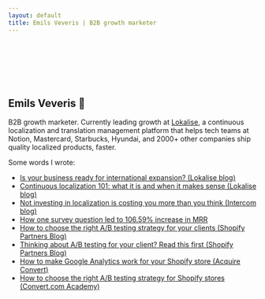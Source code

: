```yaml
---
layout: default
title: Emils Veveris | B2B growth marketer  
---
```

<br>
<br>
<br>
<br>
<br>


 
## Emils Veveris  👋

B2B growth marketer. Currently leading growth at [Lokalise](https://lokalise.com/), a continuous localization and translation management platform that helps tech teams at Notion, Mastercard, Starbucks, Hyundai, and 2000+ other companies ship quality localized products, faster. 

Some words I wrote: 

- [Is your business ready for international expansion? (Lokalise blog)](https://lokalise.com/blog/international-expansion/)
- [Continuous localization 101: what it is and when it makes sense (Lokalise blog)](https://lokalise.com/blog/continuous-localization-101/)
- [Not investing in localization is costing you more than you think (Intercom blog)](https://www.intercom.com/blog/not-investing-in-localization-is-costing-you-more-than-you-think/) 
- [How one survey question led to 106.59% increase in MRR](http://www.emilsw.com/articles/survey-case-study)
- [How to choose the right A/B testing strategy for your clients (Shopify Partners Blog)](https://www.shopify.com/partners/blog/how-to-choose-the-right-a-b-testing-strategy-for-your-clients)
- [Thinking about A/B testing for your client? Read this first (Shopify Partners Blog)](https://www.shopify.com/partners/blog/thinking-about-a-b-testing-for-your-client-read-this-first)
- [How to make Google Analytics work for your Shopify store (Acquire Convert)](http://acquireconvert.com/shopify-analytics/)
- [How to choose the right A/B testing strategy for Shopify stores (Convert.com Academy)](https://www.convert.com/academy/choose-b-testing-strategy-shopify-store/)


